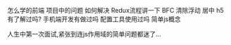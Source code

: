 怎么学的前端
项目中的问题 如何解决
Redux流程讲一下
BFC
清除浮动
居中
h5有了解过吗?
手机端开发有做过吗
配置工具使用过吗
简单js概念


人生中第一次面试,紧张到连js作用域的简单问题都迷了...
